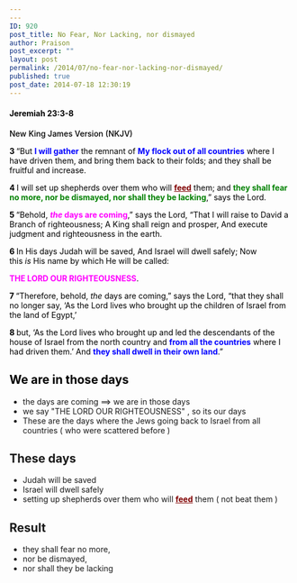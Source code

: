 ```yaml
---
---
ID: 920
post_title: No Fear, Nor Lacking, nor dismayed
author: Praison
post_excerpt: ""
layout: post
permalink: /2014/07/no-fear-nor-lacking-nor-dismayed/
published: true
post_date: 2014-07-18 12:30:19
---
```

<h4 class="passage-display" style="font-weight: 500; color: #000000;"><strong><span class="passage-display-bcv">Jeremiah 23:3-8</span></strong></h4>
<p class="passage-display" style="font-weight: 500; color: #000000;"><span class="passage-display-version">New King James Version (NKJV)</span></p>
<p style="color: #000000;"><span id="en-NKJV-19488" class="text Jer-23-3"><span class="versenum" style="font-weight: bold;">3 </span>“But <span style="color: #0000ff;"><strong>I will gather</strong></span> the remnant of <span style="color: #0000ff;"><strong>My flock out of all countries</strong></span> where I have driven them, and bring them back to their folds; and they shall be fruitful and increase. </span></p>
<p style="color: #000000;"><span id="en-NKJV-19489" class="text Jer-23-4"><span class="versenum" style="font-weight: bold;">4 </span>I will set up shepherds over them who will <span style="text-decoration: underline; color: #800000;"><strong>feed</strong></span> them; and <span style="color: #008000;"><strong>they shall fear no more, nor be dismayed, nor shall they be lacking</strong></span>,” says the <span class="small-caps">Lord</span>.</span></p>

<div class="poetry top-1" style="color: #000000;">
<p class="line"><span id="en-NKJV-19490" class="text Jer-23-5"><span class="versenum" style="font-weight: bold;">5 </span>“Behold, <span style="color: #ff00ff;"><strong><i>the</i> days are coming</strong></span>,” says the <span class="small-caps">Lord</span>,</span>
<span class="text Jer-23-5">“That I will raise to David a Branch of righteousness;</span>
<span class="text Jer-23-5">A King shall reign and prosper,</span>
<span class="text Jer-23-5">And execute judgment and righteousness in the earth.</span>
<span id="en-NKJV-19491" class="text Jer-23-6"></span></p>
<p class="line"><span id="en-NKJV-19491" class="text Jer-23-6"><span class="versenum" style="font-weight: bold;">6 </span>In His days Judah will be saved,</span>
<span class="text Jer-23-6">And Israel will dwell safely;</span>
<span class="text Jer-23-6">Now this <i>is</i> His name by which He will be called:</span></p>

</div>
<p class="center top-1" style="color: #000000;"><span class="text Jer-23-6"><span style="color: #ff00ff;"><strong>THE LORD OUR RIGHTEOUSNESS</strong></span>.</span></p>
<p class="top-1" style="color: #000000;"><span id="en-NKJV-19492" class="text Jer-23-7"><span class="versenum" style="font-weight: bold;">7 </span>“Therefore, behold, <i>the</i> days are coming,” says the <span class="small-caps">Lord</span>, “that they shall no longer say, ‘As the <span class="small-caps">Lord</span> lives who brought up the children of Israel from the land of Egypt,’</span></p>
<p class="top-1" style="color: #000000;"><span id="en-NKJV-19493" class="text Jer-23-8"><span class="versenum" style="font-weight: bold;">8 </span>but, ‘As the <span class="small-caps">Lord</span> lives who brought up and led the descendants of the house of Israel from the north country and <span style="color: #0000ff;"><strong>from all the countries</strong></span> where I had driven them.’ And <span style="color: #0000ff;"><strong>they shall dwell in their own land</strong></span>.”</span></p>

<h2 class="top-1" style="color: #000000;">We are in those days</h2>
<ul>
	<li>the days are coming ==&gt; we are in those days</li>
	<li>we say "THE LORD OUR RIGHTEOUSNESS" , so its our days</li>
	<li>These are the days where the Jews going back to Israel from all countries ( who were scattered before )</li>
</ul>
<h2>These days</h2>
<ul>
	<li>Judah will be saved</li>
	<li>Israel will dwell safely</li>
	<li>setting up shepherds over them who will <span style="text-decoration: underline; color: #800000;"><strong>feed</strong></span> them ( not beat them )</li>
</ul>
<h2>Result</h2>
<ul>
	<li>they shall fear no more,</li>
	<li>nor be dismayed,</li>
	<li>nor shall they be lacking</li>
</ul>
